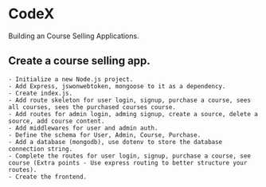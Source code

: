 # CodeX
Building an Course Selling Applications.

## Create a course selling app.

    - Initialize a new Node.js project. 
    - Add Express, jswonwebtoken, mongoose to it as a dependency.
    - Create index.js.
    - Add route skeleton for user login, signup, purchase a course, sees all courses, sees the purchased courses course. 
    - Add routes for admin login, adming signup, create a source, delete a source, add course content. 
    - Add middlewares for user and admin auth. 
    - Define the schema for User, Admin, Course, Purchase. 
    - Add a database (mongodb), use dotenv to store the database connection string. 
    - Complete the routes for user login, signup, purchase a course, see course (Extra points - Use express routing to better structure your routes).
    - Create the frontend. 
